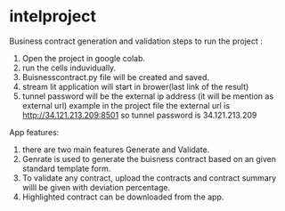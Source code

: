 # intelproject
Business contract generation and validation
steps to run the project :
1. Open the project in google colab.
2. run the cells induvidually.
3. Buisnesscontract.py file will be created and saved.
4. stream lit application will start in brower(last link of the result)
5. tunnel password will be the external ip address (it will be mention as external url)
example in the project file the external url is http://34.121.213.209:8501 so tunnel password is 34.121.213.209

App features:
1. there are two main features Generate and Validate.
2. Genrate is used to generate the buisness contract based on an given standard template form.
3. To validate any contract, upload the contracts and contract summary willl be given with deviation percentage.
4. Highlighted contract can be downloaded from the app.
